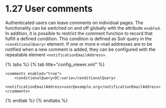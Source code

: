 # 1.27 User comments

Authenticated users can leave comments on individual pages. The functionality can be switched on and off globally with the attribute `enabled`. In addition, it is possible to restrict the comment function to record that fulfill a defined condition. This condition is defined as Solr query in the `<conditionalQuery>` element. If one or more e-mail addresses are to be notified when a new comment is added, they can be configured with the repeatable element `<notificationEmailAddress>`.

{% tabs %}
{% tab title="config_viewer.xml" %}
```markup
<comments enabled="true">
    <conditionalQuery>DC:varia</conditionalQuery>
    <notificationEmailAddress>user@example.org</notificationEmailAddress>
</comments>
```
{% endtab %}
{% endtabs %}
